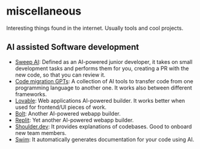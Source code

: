 # miscellaneous
Interesting things found in the internet. Usually tools and cool projects.

## AI assisted Software development

* [Sweep AI](https://sweep.dev/): Defined as an AI-powered junior developer, it takes on small development tasks and performs them for you, creating a PR with the new code, so that you can review it.
* [Code migration GPTs](https://www.yeschat.ai/tag/Code-Migration): A collection of AI tools to transfer code from one programming language to another one. It works also between different frameworks.
* [Lovable](https://lovable.dev/): Web applications AI-powered builder. It works better when used for frontend/UI pieces of work.
* [Bolt](https://bolt.new/): Another AI-powered webapp builder.
* [Replit](https://replit.com/): Yet another AI-powered webapp builder.
* [Shoulder.dev](https://shoulder.dev/): It provides explanations of codebases. Good to onboard new team members.
* [Swim](https://swimm.io/): It automatically generates documentation for your code using AI.